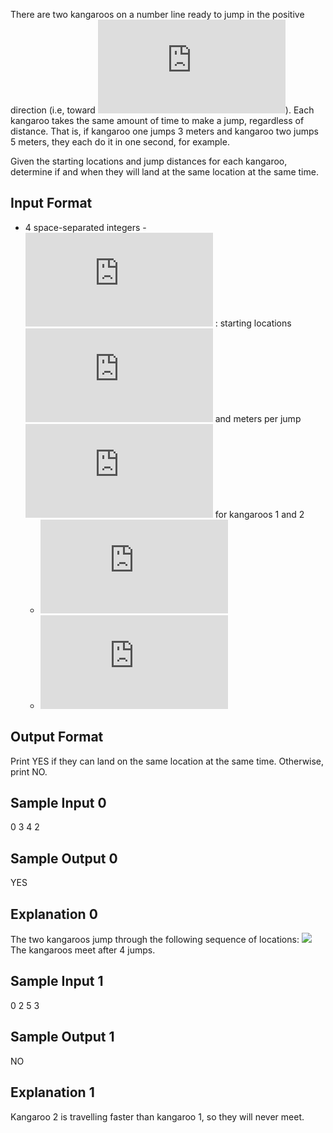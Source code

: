 There are two kangaroos on a number line ready to jump in the positive direction (i.e, toward ![](http://latex.codecogs.com/gif.latex?%5Cinfty)). Each kangaroo takes the same amount of time to make a jump, regardless of distance. That is, if kangaroo one jumps 3 meters and kangaroo two jumps 5 meters, they each do it in one second, for example.

Given the starting locations and jump distances for each kangaroo, determine if and when they will land at the same location at the same time.

## Input Format

- 4 space-separated integers 
	-![](http://latex.codecogs.com/gif.latex?x_1%2Cv_1%2Cx_2%2Cv_2) : starting locations ![](http://latex.codecogs.com/gif.latex?x_%7Broo%7D) and meters per jump ![](http://latex.codecogs.com/gif.latex?v_%7Broo%7D) for kangaroos 1 and 2
	- ![](http://latex.codecogs.com/gif.latex?0%5Cleq%20x_1%3C%20x_2%5Cleq%2010000)
	- ![](http://latex.codecogs.com/gif.latex?1%5Cleq%20v_1%2C%20v_2%5Cleq%2010000)

## Output Format

Print YES if they can land on the same location at the same time. Otherwise, print NO.

## Sample Input 0

0 3 4 2
## Sample Output 0

YES
## Explanation 0

The two kangaroos jump through the following sequence of locations: 
![](https://s3.amazonaws.com/hr-assets/0/1516005283-e74e76ff0c-kangaroo.png)
The kangaroos meet after 4 jumps.

## Sample Input 1

0 2 5 3
## Sample Output 1

NO
## Explanation 1

Kangaroo 2 is travelling faster than kangaroo 1, so they will never meet.